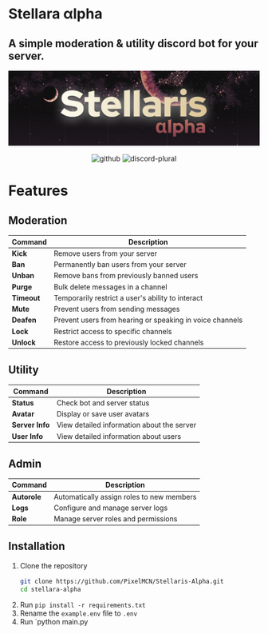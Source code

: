 # **Stellara αlpha**
## A simple moderation & utility discord bot for your server.

![banner](https://raw.githubusercontent.com/PixelMCN/Stellaris-Alpha/refs/heads/main/assets/banner.png "banner")

<div align="center">
  <img src="https://cdn.jsdelivr.net/npm/@intergrav/devins-badges@3/assets/compact/available/github_46h.png" alt="github">
  <img src="https://cdn.jsdelivr.net/npm/@intergrav/devins-badges@3/assets/compact/social/discord-plural_46h.png" alt="discord-plural">
</div>

# Features
## Moderation
| Command | Description |
|---------|-------------|
| **Kick** | Remove users from your server |
| **Ban** | Permanently ban users from your server |
| **Unban** | Remove bans from previously banned users |
| **Purge** | Bulk delete messages in a channel |
| **Timeout** | Temporarily restrict a user's ability to interact |
| **Mute** | Prevent users from sending messages |
| **Deafen** | Prevent users from hearing or speaking in voice channels |
| **Lock** | Restrict access to specific channels |
| **Unlock** | Restore access to previously locked channels |

## Utility
| Command | Description |
|---------|-------------|
| **Status** | Check bot and server status |
| **Avatar** | Display or save user avatars |
| **Server Info** | View detailed information about the server |
| **User Info** | View detailed information about users |

## Admin
| Command | Description |
|---------|-------------|
| **Autorole** | Automatically assign roles to new members |
| **Logs** | Configure and manage server logs |
| **Role** | Manage server roles and permissions |

## Installation
1. Clone the repository
   ```bash
   git clone https://github.com/PixelMCN/Stellaris-Alpha.git
   cd stellara-alpha
   ```
2. Run `pip install -r requirements.txt`
3. Rename the `example.env` file to `.env`
4. Run `python main.py
